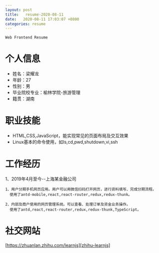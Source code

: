 ```yaml
---
layout: post
title:   resume-2020-08-11
date:   2020-08-11 17:03:07 +0800
categories: resume
---
```

`Web Frontend Resume` 

# 个人信息
*  姓名：梁耀龙
*  年龄：27
*  性别：男
*  毕业院校专业：榆林学院-旅游管理
*  籍贯：湖南

# 职业技能
*  HTML,CSS,JavaScript，能实现常见的页面布局及交互效果
*  Linux基本的命令使用，如ls,cd,pwd,shutdown,vi,ssh

# 工作经历
1、2019年4月至今--上海某金融公司

    1、用户分期手机网页应用。用户可以用微信扫码打开网页，进行资料填写、完成分期流程。
      使用了antd-mobile,react,react-router,redux,redux-thunk。

    2、内部及商户使用的网页管理系统。可以查看、处理订单及资金业务操作。
      使用了antd,react,react-router,redux,redux-thunk,TypeScript。

# 社交网站
  [https://zhuanlan.zhihu.com/learnjs][zhihu-learnjs]

[zhihu-learnjs]:https://zhuanlan.zhihu.com/learnjs

